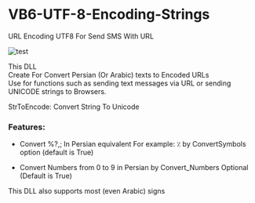 # VB6-UTF-8-Encoding-Strings
URL Encoding UTF8 For Send SMS With URL

![test](https://user-images.githubusercontent.com/11265147/65378150-f9438600-dcc9-11e9-8d17-c181a37d87cd.jpg)

This DLL  
    Create For Convert Persian (Or Arabic) texts to Encoded URLs  
    Use for functions such as sending text messages via URL or sending UNICODE strings to Browsers.  

StrToEncode: Convert String To Unicode

### Features:
- Convert %?,; In Persian equivalent 
    For example: ٪ by ConvertSymbols option (default is True)

- Convert Numbers from 0 to 9 in Persian by Convert_Numbers Optional (Default is True)

This DLL also supports most (even Arabic) signs
